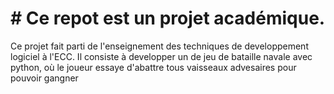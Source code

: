 # # Ce repot est un projet académique. 
Ce projet fait parti de l'enseignement des techniques de developpement logiciel à l'ECC. Il consiste à developper un de jeu de bataille navale avec python, où le joueur essaye  d'abattre tous vaisseaux advesaires pour pouvoir gangner

